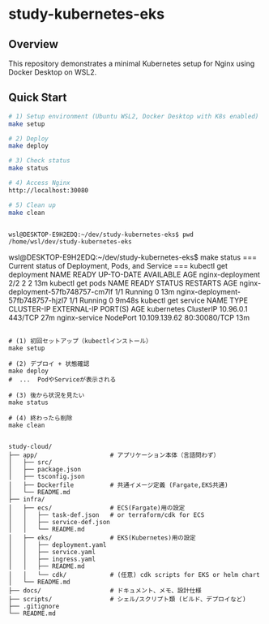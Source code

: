# study-kubernetes-eks

## Overview
This repository demonstrates a minimal Kubernetes setup for Nginx using Docker Desktop on WSL2.

## Quick Start

```bash
# 1) Setup environment (Ubuntu WSL2, Docker Desktop with K8s enabled)
make setup

# 2) Deploy
make deploy

# 3) Check status
make status

# 4) Access Nginx
http://localhost:30080

# 5) Clean up
make clean


wsl@DESKTOP-E9H2EDQ:~/dev/study-kubernetes-eks$ pwd
/home/wsl/dev/study-kubernetes-eks


```
wsl@DESKTOP-E9H2EDQ:~/dev/study-kubernetes-eks$ make status 
=== Current status of Deployment, Pods, and Service ===
kubectl get deployment
NAME               READY   UP-TO-DATE   AVAILABLE   AGE
nginx-deployment   2/2     2            2           13m
kubectl get pods
NAME                                READY   STATUS    RESTARTS   AGE
nginx-deployment-57fb748757-cm7lf   1/1     Running   0          13m
nginx-deployment-57fb748757-hjzl7   1/1     Running   0          9m48s
kubectl get service
NAME            TYPE        CLUSTER-IP      EXTERNAL-IP   PORT(S)        AGE
kubernetes      ClusterIP   10.96.0.1       <none>        443/TCP        27m
nginx-service   NodePort    10.109.139.62   <none>        80:30080/TCP   13m
```

# (1) 初回セットアップ（kubectlインストール）
make setup

# (2) デプロイ + 状態確認
make deploy
#  ...  PodやServiceが表示される

# (3) 後から状況を見たい
make status

# (4) 終わったら削除
make clean


study-cloud/
├── app/                    # アプリケーション本体（言語問わず）
│   ├── src/
│   ├── package.json
│   ├── tsconfig.json
│   ├── Dockerfile          # 共通イメージ定義 (Fargate,EKS共通)
│   └── README.md
├── infra/
│   ├── ecs/                # ECS(Fargate)用の設定
│   │   ├── task-def.json   # or terraform/cdk for ECS
│   │   ├── service-def.json
│   │   └── README.md
│   ├── eks/                # EKS(Kubernetes)用の設定
│   │   ├── deployment.yaml
│   │   ├── service.yaml
│   │   ├── ingress.yaml
│   │   ├── README.md
│   │   └── cdk/            # (任意) cdk scripts for EKS or helm chart
│   └── README.md
├── docs/                   # ドキュメント、メモ、設計仕様
├── scripts/                # シェル/スクリプト類 (ビルド、デプロイなど)
├── .gitignore
└── README.md
